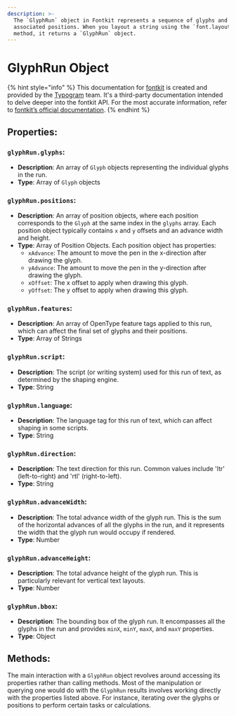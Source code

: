 ```yaml
---
description: >-
  The `GlyphRun` object in Fontkit represents a sequence of glyphs and their
  associated positions. When you layout a string using the `font.layout()`
  method, it returns a `GlyphRun` object.
---
```


# GlyphRun Object

{% hint style="info" %}
This documentation for [fontkit](https://github.com/foliojs/fontkit) is created and provided by the [Typogram](https://typogram.co/) team. It's a third-party documentation intended to delve deeper into the fontkit API. For the most accurate information, refer to [fontkit’s official documentation](https://github.com/foliojs/fontkit#readme).
{% endhint %}

## **Properties**:

### `glyphRun.glyphs`:

* **Description**: An array of `Glyph` objects representing the individual glyphs in the run.
* **Type**: Array of `Glyph` objects

### `glyphRun.positions`:

* **Description**: An array of position objects, where each position corresponds to the `Glyph` at the same index in the `glyphs` array. Each position object typically contains `x` and `y` offsets and an advance width and height.
* **Type**: Array of Position Objects. Each position object has properties:
  * `xAdvance`: The amount to move the pen in the x-direction after drawing the glyph.
  * `yAdvance`: The amount to move the pen in the y-direction after drawing the glyph.
  * `xOffset`: The x offset to apply when drawing this glyph.
  * `yOffset`: The y offset to apply when drawing this glyph.

### `glyphRun.features`:

* **Description**: An array of OpenType feature tags applied to this run, which can affect the final set of glyphs and their positions.
* **Type**: Array of Strings

### `glyphRun.script`:

* **Description**: The script (or writing system) used for this run of text, as determined by the shaping engine.
* **Type**: String

### `glyphRun.language`:

* **Description**: The language tag for this run of text, which can affect shaping in some scripts.
* **Type**: String

### `glyphRun.direction`:

* **Description**: The text direction for this run. Common values include 'ltr' (left-to-right) and 'rtl' (right-to-left).
* **Type**: String

### `glyphRun.advanceWidth`:

* **Description**: The total advance width of the glyph run. This is the sum of the horizontal advances of all the glyphs in the run, and it represents the width that the glyph run would occupy if rendered.
* **Type**: Number

### `glyphRun.advanceHeight`:

* **Description**: The total advance height of the glyph run. This is particularly relevant for vertical text layouts.
* **Type**: Number

### `glyphRun.bbox`:

* **Description**: The bounding box of the glyph run. It encompasses all the glyphs in the run and provides `minX`, `minY`, `maxX`, and `maxY` properties.
* **Type**: Object

## **Methods**:

The main interaction with a `GlyphRun` object revolves around accessing its properties rather than calling methods. Most of the manipulation or querying one would do with the `GlyphRun` results involves working directly with the properties listed above. For instance, iterating over the glyphs or positions to perform certain tasks or calculations.
